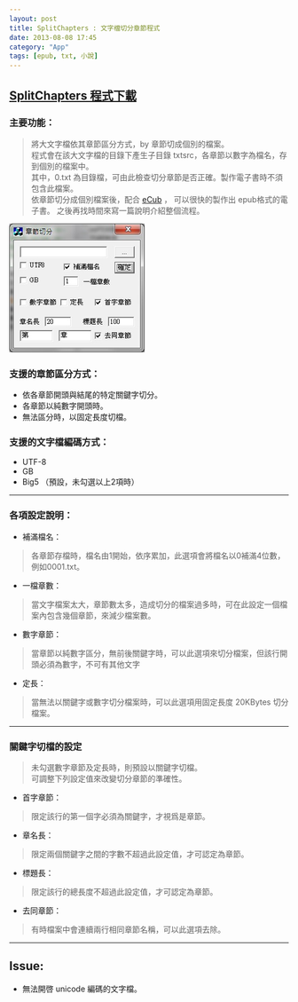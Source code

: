 ```yaml
---
layout: post
title: SplitChapters : 文字檔切分章節程式
date: 2013-08-08 17:45
category: "App"
tags: [epub, txt, 小說]
---
```


## [SplitChapters 程式下載](/bin/SplitChapters.exe)

### 主要功能：
> 將大文字檔依其章節區分方式，by 章節切成個別的檔案。  
> 程式會在該大文字檔的目錄下產生子目錄 txtsrc，各章節以數字為檔名，存到個別的檔案中。  
> 其中，0.txt 為目錄檔，可由此檢查切分章節是否正確。製作電子書時不須包含此檔案。  
> 依章節切分成個別檔案後，配合 [eCub](http://www.juliansmart.com/ecub) ， 可以很快的製作出 epub格式的電子書。
> 之後再找時間來寫一篇說明介紹整個流程。

![SplitChapters](/img/splitChapters.jpg)

### 支援的章節區分方式：
   * 依各章節開頭與結尾的特定關鍵字切分。
   * 各章節以純數字開頭時。
   * 無法區分時，以固定長度切檔。

### 支援的文字檔編碼方式：
 - UTF-8
 - GB
 - Big5 （預設，未勾選以上2項時）

----------------------------------------

### 各項設定說明：  

- 補滿檔名： 
> 各章節存檔時，檔名由1開始，依序累加，此選項會將檔名以0補滿4位數，例如0001.txt。

- 一檔章數： 
> 當文字檔案太大，章節數太多，造成切分的檔案過多時，可在此設定一個檔案內包含幾個章節，來減少檔案數。

- 數字章節：
> 當章節以純數字區分，無前後關鍵字時，可以此選項來切分檔案，但該行開頭必須為數字，不可有其他文字

- 定長：
> 當無法以關鍵字或數字切分檔案時，可以此選項用固定長度 20KBytes 切分檔案。

----------------------------------------

### 關鍵字切檔的設定
> 未勾選數字章節及定長時，則預設以關鍵字切檔。  
> 可調整下列設定值來改變切分章節的準確性。

- 首字章節：
> 限定該行的第一個字必須為關鍵字，才視爲是章節。

- 章名長：
> 限定兩個關鍵字之間的字數不超過此設定值，才可認定為章節。

- 標題長：
> 限定該行的總長度不超過此設定值，才可認定為章節。

- 去同章節：
> 有時檔案中會連續兩行相同章節名稱，可以此選項去除。

----------------------------------------

## Issue:  
- 無法開啓 unicode 編碼的文字檔。

